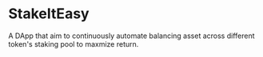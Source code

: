# StakeItEasy
A DApp that aim to continuously automate balancing asset across different token's staking pool to maxmize return.
